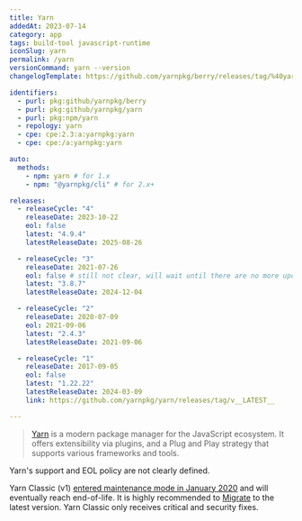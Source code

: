 ```yaml
---
title: Yarn
addedAt: 2023-07-14
category: app
tags: build-tool javascript-runtime
iconSlug: yarn
permalink: /yarn
versionCommand: yarn --version
changelogTemplate: https://github.com/yarnpkg/berry/releases/tag/%40yarnpkg%2Fcli%2F__LATEST__

identifiers:
  - purl: pkg:github/yarnpkg/berry
  - purl: pkg:github/yarnpkg/yarn
  - purl: pkg:npm/yarn
  - repology: yarn
  - cpe: cpe:2.3:a:yarnpkg:yarn
  - cpe: cpe:/a:yarnpkg:yarn

auto:
  methods:
    - npm: yarn # for 1.x
    - npm: "@yarnpkg/cli" # for 2.x+

releases:
  - releaseCycle: "4"
    releaseDate: 2023-10-22
    eol: false
    latest: "4.9.4"
    latestReleaseDate: 2025-08-26

  - releaseCycle: "3"
    releaseDate: 2021-07-26
    eol: false # still not clear, will wait until there are no more updates
    latest: "3.8.7"
    latestReleaseDate: 2024-12-04

  - releaseCycle: "2"
    releaseDate: 2020-07-09
    eol: 2021-09-06
    latest: "2.4.3"
    latestReleaseDate: 2021-09-06

  - releaseCycle: "1"
    releaseDate: 2017-09-05
    eol: false
    latest: "1.22.22"
    latestReleaseDate: 2024-03-09
    link: https://github.com/yarnpkg/yarn/releases/tag/v__LATEST__

---
```


> [Yarn](https://yarnpkg.com/) is a modern package manager for the JavaScript ecosystem. It offers
> extensibility via plugins, and a Plug and Play strategy that supports various frameworks and tools.

Yarn's support and EOL policy are not clearly defined.

Yarn Classic (v1) [entered maintenance mode in January 2020](https://dev.to/arcanis/introducing-yarn-2-4eh1#what-will-happen-to-the-legacy-codebase)
and will eventually reach end-of-life. It is highly recommended to
[Migrate](https://yarnpkg.com/migration/overview) to the latest version. Yarn
Classic only receives critical and security fixes.
